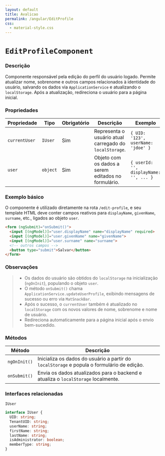 ```yaml
---
layout: default
title: Avalicao
permalink: /angular/EditProfile
css:
  - material-style.css
---
```


# `EditProfileComponent`

### Descrição

Componente responsável pela edição do perfil do usuário logado. Permite atualizar nome, sobrenome e outros campos relacionados à identidade do usuário, salvando os dados via `ApplicationService` e atualizando o `localStorage`. Após a atualização, redireciona o usuário para a página inicial.

### Propriedades

| Propriedade   | Tipo     | Obrigatório | Descrição                                                                 | Exemplo                            |
|---------------|----------|-------------|---------------------------------------------------------------------------|------------------------------------|
| `currentUser` | `IUser`  | Sim         | Representa o usuário atual carregado do `localStorage`.                   | `{ UID: '123', userName: 'jdoe' }` |
| `user`        | `object` | Sim         | Objeto com os dados a serem editados no formulário.                       | `{ userId: '', displayName: '', ... }` |

### Exemplo básico

O componente é utilizado diretamente na rota `/edit-profile`, e seu template HTML deve conter campos reativos para `displayName`, `givenName`, `surname`, etc., ligados ao objeto `user`.

```html
<form (ngSubmit)="onSubmit()">
  <input [(ngModel)]="user.displayName" name="displayName" required>
  <input [(ngModel)]="user.givenName" name="givenName">
  <input [(ngModel)]="user.surname" name="surname">
  <!-- outros campos -->
  <button type="submit">Salvar</button>
</form>
```
### Observações
> * Os dados do usuário são obtidos do `localStorage` na inicialização (`ngOnInit`), populando o objeto `user`.
> * O método `onSubmit()` chama `ApplicationService.updateUserProfile`, exibindo mensagens de sucesso ou erro via `MatSnackBar`.
> * Após o sucesso, o `currentUser` também é atualizado no `localStorage` com os novos valores de nome, sobrenome e nome de usuário.
> * Redireciona automaticamente para a página inicial após o envio bem-sucedido.

### Métodos

| Método       | Descrição                                                                                  |
| ------------ | ------------------------------------------------------------------------------------------ |
| `ngOnInit()` | Inicializa os dados do usuário a partir do `localStorage` e popula o formulário de edição. |
| `onSubmit()` | Envia os dados atualizados para o backend e atualiza o `localStorage` localmente.          |

### Interfaces relacionadas
`IUser`
```ts
interface IUser {
  UID: string;
  TenantUID: string;
  userName: string;
  firstName: string;
  lastName: string;
  isAdministrator: boolean;
  memberType: string;
}
```